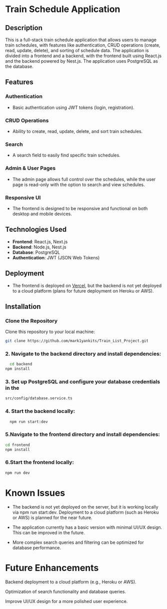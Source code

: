 # Train Schedule Application

## Description

This is a full-stack train schedule application that allows users to manage train schedules, with features like authentication, 
CRUD operations (create, read, update, delete), and sorting of schedule data. The application is divided into a frontend and a backend, 
with the frontend built using React.js and the backend powered by Nest.js. The application uses PostgreSQL as the database.

## Features

### Authentication
- Basic authentication using JWT tokens (login, registration).

### CRUD Operations
- Ability to create, read, update, delete, and sort train schedules.

### Search
- A search field to easily find specific train schedules.

### Admin & User Pages
- The admin page allows full control over the schedules, while the user page is read-only with the option to search and view schedules.

### Responsive UI
- The frontend is designed to be responsive and functional on both desktop and mobile devices.

## Technologies Used

- **Frontend**: React.js, Next.js
- **Backend**: Node.js, Nest.js
- **Database**: PostgreSQL
- **Authentication**: JWT (JSON Web Tokens)
## Deployment
- The frontend is deployed on [Vercel](https://train-list-project.vercel.app/), but the backend is not yet deployed to a cloud platform (plans for future deployment on Heroku or AWS).

## Installation

### Clone the Repository
Clone this repository to your local machine:
```bash
git clone https://github.com/mark1yankits/Train_List_Project.git
```

### 2. Navigate to the backend directory and install dependencies:
```bash
  cd backend
npm install
```

### 3. Set up PostgreSQL and configure your database credentials in the 
```bash
src/config/database.service.ts 
```

### 4. Start the backend locally:
```bash
  npm run start:dev
```
### 5.Navigate to the frontend directory and install dependencies:
```bash
cd frontend
npm install
```
### 6.Start the frontend locally:
```bash
npm run dev
```
# Known Issues


- The backend is not yet deployed on the server, but it is working locally via npm run start:dev. Deployment to a cloud platform (such as Heroku or AWS) is planned for the near future.

- The application currently has a basic version with minimal UI/UX design. This can be improved in the future.

- More complex search queries and filtering can be optimized for database performance.




# Future Enhancements

Backend deployment to a cloud platform (e.g., Heroku or AWS).

Optimization of search functionality and database queries.

Improve UI/UX design for a more polished user experience.



